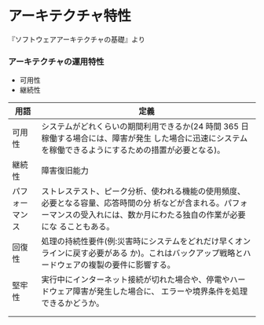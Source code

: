 
# アーキテクチャ特性

『ソフトウェアアーキテクチャの基礎』より

### アーキテクチャの運用特性
- 可用性
- 継続性

|用語|定義|
|--|--|
|可用性|システムがどれくらいの期間利用できるか(24 時間 365 日稼働する場合には、障害が発生 した場合に迅速にシステムを稼働できるようにするための措置が必要となる)。  |
|継続性|障害復旧能力|
|パフォーマンス|ストレステスト、ピーク分析、使われる機能の使用頻度、必要となる容量、応答時間の分 析などが含まれる。パフォーマンスの受入れには、数か月にわたる独自の作業が必要にな ることもある。|
|回復性|処理の持続性要件(例:災害時にシステムをどれだけ早くオンラインに戻す必要がある か)。これはバックアップ戦略とハードウェアの複製の要件に影響する。|
|堅牢性|実行中にインターネット接続が切れた場合や、停電やハードウェア障害が発生した場合に、 エラーや境界条件を処理できるかどうか。|
|||
|||
<!--stackedit_data:
eyJoaXN0b3J5IjpbMTcwNjUxOTA3M119
-->